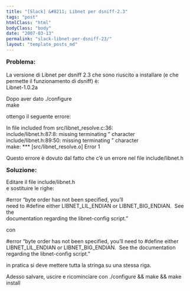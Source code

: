 ```yaml
---
title: "[Slack] &#8211; Libnet per dsniff-2.3"
tags: "post"
htmlClass: "html"
bodyClass: "body"
date: "2007-03-13"
permalink: "slack-libnet-per-dsniff-23/"
layout: "template_posts_md"
---
```

<p><font style="font-weight: bold;" size="4"><font size="3">Problema:<br /> </font></font><br /> La versione di Libnet per dsniff 2.3 che sono riuscito a installare (e che permette il funzionamento di dsniff) è:<br /> Libnet-1.0.2a</p>
<p> Dopo aver dato ./configure<br /> make</p>
<p> ottengo il seguente errore:</p>
<p> In file included from src/libnet_resolve.c:36:<br /> include/libnet.h:87:8: missing terminating &#8221; character<br /> include/libnet.h:89:50: missing terminating &#8221; character<br /> make: *** [src/libnet_resolve.o] Error 1</p>
<p> Questo errore è dovuto dal fatto che c&#8217;è un errore nel file include/libnet.h</p>
<p> <font style="font-weight: bold;" size="3">Soluzione:</font></p>
<p> Editare il file include/libnet.h<br /> e sostituire le righe:</p>
<p> #error &#8220;byte order has not been specified, you&#8217;ll<br /> need to #define either LIBNET_LIL_ENDIAN or LIBNET_BIG_ENDIAN.  See the<br /> documentation regarding the libnet-config script.&#8221;</p>
<p> con</p>
<p> #error &#8220;byte order has not been specified, you&#8217;ll need to #define either LIBNET_LIL_ENDIAN or LIBNET_BIG_ENDIAN.  See the documentation regarding the libnet-config script.&#8221;</p>
<p> in pratica si deve mettere tutta la stringa su una stessa riga.</p>
<p> Adesso salvare, uscire e ricominciare con ./configure &amp;&amp; make &amp;&amp; make install</p>
